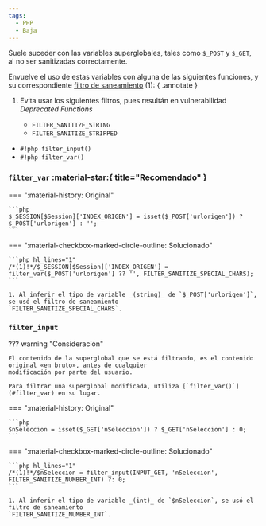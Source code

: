 ```yaml
---
tags:
  - PHP
  - Baja
---
```


Suele suceder con las variables superglobales, tales como `$_POST` y `$_GET`, al no ser sanitizadas correctamente.

Envuelve el uso de estas variables con alguna de las siguientes funciones, y su correspondiente
[filtro de saneamiento](https://www.php.net/manual/en/filter.constants.php#constant.filter-unsafe-raw) (1):
{ .annotate }

1.  Evita usar los siguientes filtros, pues resultán en vulnerabilidad _Deprecated Functions_

    - `FILTER_SANITIZE_STRING`
    - `FILTER_SANITIZE_STRIPPED`

<div markdown>

- `#!php filter_input()`
- `#!php filter_var()`

</div>


### `filter_var` :material-star:{ title="Recomendado" }

=== ":material-history: Original"

    ```php
    $_SESSION[$Session]['INDEX_ORIGEN'] = isset($_POST['urlorigen']) ? $_POST['urlorigen'] : '';
    ```

=== ":material-checkbox-marked-circle-outline: Solucionado"

    ```php hl_lines="1"
    /*(1)!*/$_SESSION[$Session]['INDEX_ORIGEN'] = filter_var($_POST['urlorigen'] ?? '', FILTER_SANITIZE_SPECIAL_CHARS);
    ```

    1. Al inferir el tipo de variable _(string)_ de `$_POST['urlorigen']`, se usó el filtro de saneamiento
    `FILTER_SANITIZE_SPECIAL_CHARS`.

### `filter_input`

??? warning "Consideración"

    El contenido de la superglobal que se está filtrando, es el contenido original «en bruto», antes de cualquier
    modificación por parte del usuario.

    Para filtrar una superglobal modificada, utiliza [`filter_var()`](#filter_var) en su lugar.

=== ":material-history: Original"

    ```php
    $nSeleccion = isset($_GET['nSeleccion']) ? $_GET['nSeleccion'] : 0;
    ```

=== ":material-checkbox-marked-circle-outline: Solucionado"

    ```php hl_lines="1"
    /*(1)!*/$nSeleccion = filter_input(INPUT_GET, 'nSeleccion', FILTER_SANITIZE_NUMBER_INT) ?: 0;
    ```

    1. Al inferir el tipo de variable _(int)_ de `$nSeleccion`, se usó el filtro de saneamiento
    `FILTER_SANITIZE_NUMBER_INT`.
